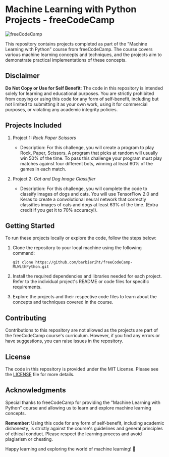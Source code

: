 # Machine Learning with Python Projects - freeCodeCamp

![freeCodeCamp](https://www.freecodecamp.org/news/content/images/size/w2000/2021/06/Copy-of-Untitled-Design--1--1.png)

This repository contains projects completed as part of the "Machine Learning with Python" course from freeCodeCamp. The course covers various machine learning concepts and techniques, and the projects aim to demonstrate practical implementations of these concepts.

## Disclaimer

**Do Not Copy or Use for Self Benefit**: The code in this repository is intended solely for learning and educational purposes. You are strictly prohibited from copying or using this code for any form of self-benefit, including but not limited to submitting it as your own work, using it for commercial purposes, or violating any academic integrity policies.

## Projects Included

1. Project 1: *Rock Paper Scissors*
   - Description: For this challenge, you will create a program to play Rock, Paper, Scissors. A program that picks at random will usually win 50% of the time. To pass this challenge your program must play matches against four different bots, winning at least 60% of the games in each match.

2. Project 2: *Cat and Dog Image Classifier*
   - Description: For this challenge, you will complete the code to classify images of dogs and cats. You will use TensorFlow 2.0 and Keras to create a convolutional neural network that correctly classifies images of cats and dogs at least 63% of the time. (Extra credit if you get it to 70% accuracy!).

## Getting Started

To run these projects locally or explore the code, follow the steps below:

1. Clone the repository to your local machine using the following command:
   ```
   git clone https://github.com/barbieriht/freeCodeCamp-MLWithPython.git
   ```

2. Install the required dependencies and libraries needed for each project. Refer to the individual project's README or code files for specific requirements.

3. Explore the projects and their respective code files to learn about the concepts and techniques covered in the course.

## Contributing

Contributions to this repository are not allowed as the projects are part of the freeCodeCamp course's curriculum. However, if you find any errors or have suggestions, you can raise issues in the repository.

## License

The code in this repository is provided under the MIT License. Please see the [LICENSE](LICENSE) file for more details.

## Acknowledgments

Special thanks to freeCodeCamp for providing the "Machine Learning with Python" course and allowing us to learn and explore machine learning concepts.

**Remember**: Using this code for any form of self-benefit, including academic dishonesty, is strictly against the course's guidelines and general principles of ethical conduct. Please respect the learning process and avoid plagiarism or cheating.

Happy learning and exploring the world of machine learning! 🚀
